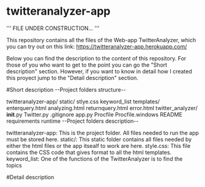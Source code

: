 # twitteranalyzer-app

'''
FILE UNDER CONSTRUCTION...
'''

This repository contains all the files of the Web-app TwitterAnalyzer, which you can try out on this link: https://twitteranalyzer-app.herokuapp.com/

Below you can find the description to the content of this repository. For those of you who want to get to the point you can go the "Short description" section. However, if you want to know in detail how I created this proyect jump to the "Detail description" section.

#Short description
--Project folders structure--

twitteranalyzer-app/
    static/
      stlye.css
      keyword_list
    templates/
      enterquery.html
      analyzing.html
      returnquery.html
      error.html
    twitter_analyzer/
      __init__.py
      Twitter.py
    .gitignore
    app.py
    Procfile
    Procfile.windows
    README
    requirements
    runtime
--Project folders description--

twitteranalyzer-app: This is the project folder. All files needed to run the app must be stored here. 
    static/: This static folder contains all files needed by either the html files or the app itsealf to work are here.
      style.css: This file contains the CSS code that gives format to all the html templates.
      keyword_list: One of the functions of the TwitterAnalyzer is to find the topics 

#Detail description
